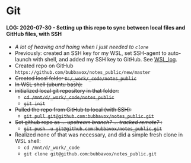 # Git


#### LOG: 2020-07-30 - Setting up this repo to sync between local files and GitHub files, with SSH
  - _A lot of heaving and hoing when I just needed to `clone`_
  - Previously: created an SSH key for my WSL, set SSH-agent to auto-launch with shell, and added my SSH key to GitHub.  See [WSL_log](https://github.com/bubbavox/notes_public/blob/master/WSL_log.md#ssh-setup).
  - Created repo on GitHub `https://github.com/bubbavox/notes_public/new/master`
  - ~~Created local folder `D:/_work/_code/notes_public`~~
  - ~~In WSL shell (ubuntu bash):~~
  - ~~initialized local git repository in that folder:~~
    - ~~`cd /mnt/d/_work/_code/notes_public`~~
    - ~~`git init`~~
  - ~~Pulled the repo from GitHub to local (with SSH):~~
    - ~~`git pull git@github.com:bubbavox/notes_public.git`~~
  - ~~Set github repo as ... _upstream branch?_ ... _tracked remote?_ :~~
    - ~~`git push -u git@github.com:bubbavox/notes_public.git`~~
  - Realized none of that was necessary, and did a simple fresh clone in WSL shell:
    - `cd /mnt/d/_work/_code`
    - `git clone git@github.com:bubbavox/notes_public.git`
    
  

